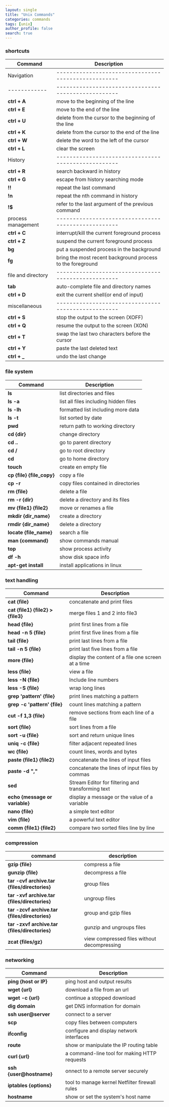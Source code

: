 ```yaml
---
layout: single
title: "Unix Commands"
categories: commands
tags: [unix]
author_profile: false
search: true
---
```


### shortcuts

| Command            | Description                                                |
| ------------------ | ---------------------------------------------------------- |
| Navigation         | ---------------------------------------------------        |
| ------------       | ---------------------------------------------------        |
| **ctrl + A**       | move to the beginning of the line                          |
| **ctrl + E**       | move to the end of the line                                |
| **ctrl + U**       | delete from the cursor to the beginning of the line        |
| **ctrl + K**       | delete from the cursor to the end of the line              |
| **ctrl + W**       | delete the word to the left of the cursor                  |
| **ctrl + L**       | clear the screen                                           |
| History            | ---------------------------------------------------        |
| **ctrl + R**       | search backward in history                                 |
| **ctrl + G**       | escape from history searching mode                         |
| **!!**             | repeat the last command                                    |
| **!n**             | repeat the nth command in history                          |
| **!$**             | refer to the last argument of the previous command         |
| process management | ---------------------------------------------------        |
| **ctrl + C**       | interrupt/kill the current foreground process              |
| **ctrl + Z**       | suspend the current foreground process                     |
| **bg**             | put a suspended process in the background                  |
| **fg**             | bring the most recent background process to the foreground |
| file and directory | ---------------------------------------------------        |
| **tab**            | auto-complete file and directory names                     |
| **ctrl + D**       | exit the current shell(or end of input)                    |
| miscellaneous      | ---------------------------------------------------        |
| **ctrl + S**       | stop the output to the screen (XOFF)                       |
| **ctrl + Q**       | resume the output to the screen (XON)                      |
| **ctrl + T**       | swap the last two characters before the cursor             |
| **ctrl + Y**       | paste the last deleted text                                |
| **ctrl + _**       | undo the last change                                       |

### file system

| Command                   | Description                           |
| ------------------------- | ------------------------------------- |
| **ls**                    | list directories and files            |
| **ls -a**                 | list all files including hidden files |
| **ls -lh**                | formatted list including more data    |
| **ls -t**                 | list sorted by date                   |
| **pwd**                   | return path to working directory      |
| **cd {dir}**              | change directory                      |
| **cd ..**                 | go to parent directory                |
| **cd /**                  | go to root directory                  |
| **cd**                    | go to home directory                  |
| **touch**                 | create en empty file                  |
| **cp {file} {file_copy}** | copy a file                           |
| **cp -r**                 | copy files contained in directories   |
| **rm {file}**             | delete a file                         |
| **rm -r {dir}**           | delete a directory and its files      |
| **mv {file1} {file2}**    | move or renames a file                |
| **mkdir {dir_name}**      | create a directory                    |
| **rmdir {dir_name}**      | delete a directory                    |
| **locate {file_name}**    | search a file                         |
| **man {command}**         | show commands manual                  |
| **top**                   | show process activity                 |
| **df -h**                 | show disk space info                  |
| **apt-get install**       | install applications in linux         |

### text handling

| Command                           | Description                                        |
| --------------------------------- | -------------------------------------------------- |
| **cat {file}**                    | concatenate and print files                        |
| **cat {file1} {file2} > {file3}** | merge files 1 and 2 into file3                     |
| **head {file}**                   | print first lines from a file                      |
| **head -n 5 {file}**              | print first five lines from a file                 |
| **tail {file}**                   | print last lines from a file                       |
| **tail -n 5 {file}**              | print last five lines from a file                  |
| **more {file}**                   | display the content of a file one screen at a time |
| **less {file}**                   | view a file                                        |
| **less -N {file}**                | lnclude line numbers                               |
| **less -S {file}**                | wrap long lines                                    |
| **grep 'pattern' {file}**         | print lines matching a pattern                     |
| **grep -c 'pattern' {file}**      | count lines matching a pattern                     |
| **cut -f 1,3 {file}**             | remove sections from each line of a file           |
| **sort {file}**                   | sort lines from a file                             |
| **sort -u {file}**                | sort and return unique lines                       |
| **uniq -c {file}**                | filter adjacent repeated lines                     |
| **wc {file}**                     | count lines, words and bytes                       |
| **paste {file1} {file2}**         | concatenate the lines of input files               |
| **paste -d ","**                  | concatenate the lines of input files by commas     |
| **sed**                           | Stream Editor for filtering and transforming text  |
| **echo {message or variable}**    | display a message or the value of a variable       |
| **nano {file}**                   | a simple text editor                               |
| **vim {file}**                    | a powerful text editor                             |
| **comm {file1} {file2}**          | compare two sorted files line by line              |

### compression

| command                                       | description                                 |
| --------------------------------------------- | ------------------------------------------- |
| **gzip {file}**                               | compress a file                             |
| **gunzip {file}**                             | decompress a file                           |
| **tar -cvf archive.tar {files/directories}**  | group files                                 |
| **tar -xvf archive.tar {files/directories}**  | ungroup files                               |
| **tar -zcvf archive.tar {files/directories}** | group and gzip files                        |
| **tar -zxvf archive.tar {files/directories}** | gunzip and ungroups files                   |
| **zcat {files/gz}**                           | view compressed files without decompressing |

### networking

| Command                 | Description                                    |
| ----------------------- | ---------------------------------------------- |
| **ping {host or IP}**   | ping host and output results                   |
| **wget {url}**          | download a file from an url                    |
| **wget -c {url}**       | continue a stopped download                    |
| **dig domain**          | get DNS information for domain                 |
| **ssh user@server**     | connect to a server                            |
| **scp**                 | copy files between computers                   |
| **ifconfig**            | configure and display network interfaces       |
| **route**               | show or manipulate the IP routing table        |
| **curl {url}**          | a command-line tool for making HTTP requests   |
| **ssh {user@hostname}** | onnect to a remote server securely             |
| **iptables {options}**  | tool to manage kernel Netfilter firewall rules |
| **hostname**            | show or set the system's host name             |

